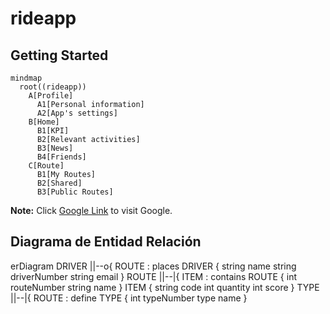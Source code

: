 # rideapp

## Getting Started

```mermaid
mindmap
  root((rideapp))
    A[Profile]
      A1[Personal information]
      A2[App's settings]
    B[Home]
      B1[KPI]
      B2[Relevant activities]
      B3[News]
      B4[Friends]
    C[Route]
      B1[My Routes]
      B2[Shared]
      B3[Public Routes] 
```


**Note:** Click [Google Link](https://www.google.com) to visit Google.


## Diagrama de Entidad Relación 
erDiagram
    DRIVER ||--o{ ROUTE : places
    DRIVER {
        string name
        string driverNumber
        string email
    }
    ROUTE ||--|{ ITEM : contains
    ROUTE {
        int routeNumber
        string name
    }
    ITEM {
        string code 
        int quantity
        int score
    }
    TYPE ||--|{ ROUTE : define
    TYPE {
        int typeNumber
        type name
    }
